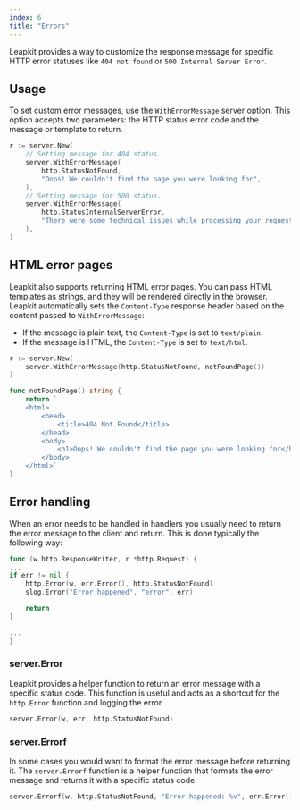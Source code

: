 ```yaml
---
index: 6
title: "Errors"
---
```


Leapkit provides a way to customize the response message for specific HTTP error statuses like `404 not found` or `500 Internal Server Error`.

## Usage

To set custom error messages, use the `WithErrorMessage` server option. This option accepts two parameters: the HTTP status error code and the message or template to return.

```go
r := server.New(
    // Setting message for 404 status.
	server.WithErrorMessage(
        http.StatusNotFound,
        "Oops! We couldn't find the page you were looking for",
    ),
    // Setting message for 500 status.
	server.WithErrorMessage(
        http.StatusInternalServerError,
        "There were some technical issues while processing your request",
    ),
)
```

## HTML error pages

Leapkit also supports returning HTML error pages. You can pass HTML templates as strings, and they will be rendered directly in the browser. Leapkit automatically sets the `Content-Type` response header based on the content passed to `WithErrorMessage`:

- If the message is plain text, the `Content-Type` is set to `text/plain`.
- If the message is HTML, the `Content-Type` is set to `text/html`.


```go
r := server.New(
    server.WithErrorMessage(http.StatusNotFound, notFoundPage())
)

func notFoundPage() string {
    return `
    <html>
        <head>
            <title>404 Not Found</title>
        </head>
        <body>
            <h1>Oops! We couldn't find the page you were looking for</h1
        </body>
    </html>`
}
```

## Error handling

When an error needs to be handled in handlers you usually need to return the error message to the client and return. This is done typically the following way:

```go
func (w http.ResponseWriter, r *http.Request) {
...
if err != nil {
	http.Error(w, err.Error(), http.StatusNotFound)
	slog.Error("Error happened", "error", err)

	return
}

...
}
```

### server.Error

Leapkit provides a helper function to return an error message with a specific status code. This function is useful and acts as a shortcut for the `http.Error` function and logging the error.

```go
server.Error(w, err, http.StatusNotFound)
```

### server.Errorf

In some cases you would want to format the error message before returning it. The `server.Errorf` function is a helper function that formats the error message and returns it with a specific status code.

```go
server.Errorf(w, http.StatusNotFound, "Error happened: %v", err.Error())
```

